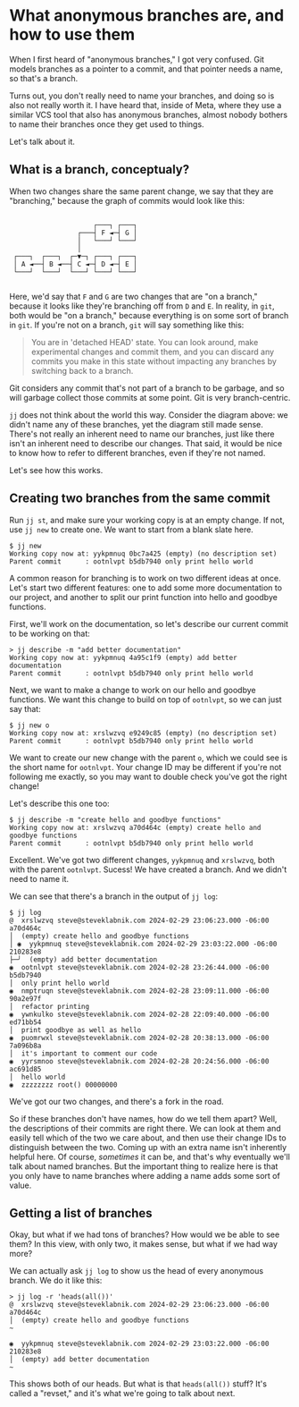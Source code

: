 # What anonymous branches are, and how to use them

When I first heard of "anonymous branches," I got very confused. Git models
branches as a pointer to a commit, and that pointer needs a name, so that's a
branch.

Turns out, you don't really need to name your branches, and doing so is also
not really worth it. I have heard that, inside of Meta, where they use a similar
VCS tool that also has anonymous branches, almost nobody bothers to name their
branches once they get used to things.

Let's talk about it.

## What is a branch, conceptualy?

When two changes share the same parent change, we say that they are "branching,"
because the graph of commits would look like this:

```text
                                 
                     ┌───┐ ┌───┐ 
                 ┌───┤ F ◄─┤ G │ 
                 │   └───┘ └───┘ 
                 │               
 ┌───┐  ┌───┐  ┌─▼─┐ ┌───┐ ┌───┐ 
 │ A ◄──┤ B ◄──┤ C ◄─┤ D ◄─┤ E │ 
 └───┘  └───┘  └───┘ └───┘ └───┘ 
                                 
```

Here, we'd say that `F` and `G` are two changes that are "on a branch," because
it looks like they're branching off from `D` and `E`. In reality, in `git`,
both would be "on a branch," because everything is on some sort of branch in
`git`. If you're not on a branch, `git` will say something like this:

> You are in 'detached HEAD' state. You can look around, make experimental
> changes and commit them, and you can discard any commits you make in this state
> without impacting any branches by switching back to a branch.

Git considers any commit that's not part of a branch to be garbage, and so
will garbage collect those commits at some point. Git is very branch-centric.

`jj` does not think about the world this way. Consider the diagram above: we
didn't name any of these branches, yet the diagram still made sense. There's not
really an inherent need to name our branches, just like there isn't an inherent
need to describe our changes. That said, it would be nice to know how to refer
to different branches, even if they're not named.

Let's see how this works.

## Creating two branches from the same commit

Run `jj st`, and make sure your working copy is at an empty change. If not,
use `jj new` to create one. We want to start from a blank slate here.

```console
$ jj new
Working copy now at: yykpmnuq 0bc7a425 (empty) (no description set)
Parent commit      : ootnlvpt b5db7940 only print hello world
```

A common reason for branching is to work on two different ideas at once. Let's
start two different features: one to add some more documentation to our project,
and another to split our print function into hello and goodbye functions.

First, we'll work on the documentation, so let's describe our current commit
to be working on that:

```console
> jj describe -m "add better documentation"
Working copy now at: yykpmnuq 4a95c1f9 (empty) add better documentation
Parent commit      : ootnlvpt b5db7940 only print hello world
```

Next, we want to make a change to work on our hello and goodbye functions.
We want this change to build on top of `ootnlvpt`, so we can just say that:

```console
$ jj new o
Working copy now at: xrslwzvq e9249c85 (empty) (no description set)
Parent commit      : ootnlvpt b5db7940 only print hello world
```

We want to create our new change with the parent `o`, which we could see is the
short name for `ootnlvpt`. Your change ID may be different if you're not
following me exactly, so you may want to double check you've got the right
change!

Let's describe this one too:

```console
$ jj describe -m "create hello and goodbye functions"
Working copy now at: xrslwzvq a70d464c (empty) create hello and goodbye functions
Parent commit      : ootnlvpt b5db7940 only print hello world
```

Excellent. We've got two different changes, `yykpmnuq` and `xrslwzvq`, both with
the parent `ootnlvpt`. Sucess! We have created a branch. And we didn't need to
name it.

We can see that there's a branch in the output of `jj log`:

```console
$ jj log
@  xrslwzvq steve@steveklabnik.com 2024-02-29 23:06:23.000 -06:00 a70d464c
│  (empty) create hello and goodbye functions
│ ◉  yykpmnuq steve@steveklabnik.com 2024-02-29 23:03:22.000 -06:00 210283e8
├─╯  (empty) add better documentation
◉  ootnlvpt steve@steveklabnik.com 2024-02-28 23:26:44.000 -06:00 b5db7940
│  only print hello world
◉  nmptruqn steve@steveklabnik.com 2024-02-28 23:09:11.000 -06:00 90a2e97f
│  refactor printing
◉  ywnkulko steve@steveklabnik.com 2024-02-28 22:09:40.000 -06:00 ed71bb54
│  print goodbye as well as hello
◉  puomrwxl steve@steveklabnik.com 2024-02-28 20:38:13.000 -06:00 7a096b8a
│  it's important to comment our code
◉  yyrsmnoo steve@steveklabnik.com 2024-02-28 20:24:56.000 -06:00 ac691d85
│  hello world
◉  zzzzzzzz root() 00000000
```

We've got our two changes, and there's a fork in the road.

So if these branches don't have names, how do we tell them apart? Well, the
descriptions of their commits are right there. We can look at them and easily
tell which of the two we care about, and then use their change IDs to
distinguish between the two. Coming up with an extra name isn't inherently
helpful here. Of course, *sometimes* it can be, and that's why eventually we'll
talk about named branches. But the important thing to realize here is that you
only have to name branches where adding a name adds some sort of value.


## Getting a list of branches

Okay, but what if we had tons of branches? How would we be able to see them?
In this view, with only two, it makes sense, but what if we had way more?

We can actually ask `jj log` to show us the head of every anonymous branch.
We do it like this:

```console
> jj log -r 'heads(all())'
@  xrslwzvq steve@steveklabnik.com 2024-02-29 23:06:23.000 -06:00 a70d464c
│  (empty) create hello and goodbye functions
~

◉  yykpmnuq steve@steveklabnik.com 2024-02-29 23:03:22.000 -06:00 210283e8
│  (empty) add better documentation
~
```

This shows both of our heads. But what is that `heads(all())` stuff?
It's called a "revset," and it's what we're going to talk about next.
